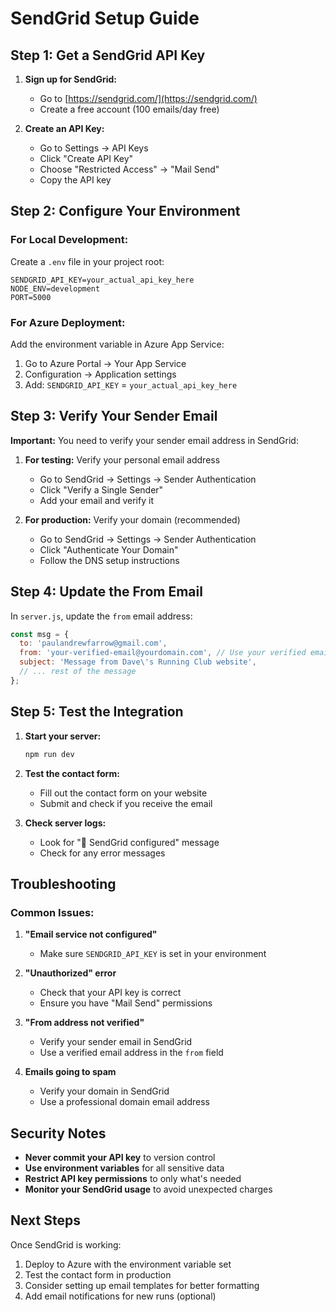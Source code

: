 # SendGrid Setup Guide

## Step 1: Get a SendGrid API Key

1. **Sign up for SendGrid:**
   - Go to [https://sendgrid.com/](https://sendgrid.com/)
   - Create a free account (100 emails/day free)

2. **Create an API Key:**
   - Go to Settings → API Keys
   - Click "Create API Key"
   - Choose "Restricted Access" → "Mail Send"
   - Copy the API key

## Step 2: Configure Your Environment

### For Local Development:
Create a `.env` file in your project root:
```
SENDGRID_API_KEY=your_actual_api_key_here
NODE_ENV=development
PORT=5000
```

### For Azure Deployment:
Add the environment variable in Azure App Service:
1. Go to Azure Portal → Your App Service
2. Configuration → Application settings
3. Add: `SENDGRID_API_KEY` = `your_actual_api_key_here`

## Step 3: Verify Your Sender Email

**Important:** You need to verify your sender email address in SendGrid:

1. **For testing:** Verify your personal email address
   - Go to SendGrid → Settings → Sender Authentication
   - Click "Verify a Single Sender"
   - Add your email and verify it

2. **For production:** Verify your domain (recommended)
   - Go to SendGrid → Settings → Sender Authentication
   - Click "Authenticate Your Domain"
   - Follow the DNS setup instructions

## Step 4: Update the From Email

In `server.js`, update the `from` email address:
```javascript
const msg = {
  to: 'paulandrewfarrow@gmail.com',
  from: 'your-verified-email@yourdomain.com', // Use your verified email
  subject: 'Message from Dave\'s Running Club website',
  // ... rest of the message
};
```

## Step 5: Test the Integration

1. **Start your server:**
   ```bash
   npm run dev
   ```

2. **Test the contact form:**
   - Fill out the contact form on your website
   - Submit and check if you receive the email

3. **Check server logs:**
   - Look for "📧 SendGrid configured" message
   - Check for any error messages

## Troubleshooting

### Common Issues:

1. **"Email service not configured"**
   - Make sure `SENDGRID_API_KEY` is set in your environment

2. **"Unauthorized" error**
   - Check that your API key is correct
   - Ensure you have "Mail Send" permissions

3. **"From address not verified"**
   - Verify your sender email in SendGrid
   - Use a verified email address in the `from` field

4. **Emails going to spam**
   - Verify your domain in SendGrid
   - Use a professional domain email address

## Security Notes

- **Never commit your API key** to version control
- **Use environment variables** for all sensitive data
- **Restrict API key permissions** to only what's needed
- **Monitor your SendGrid usage** to avoid unexpected charges

## Next Steps

Once SendGrid is working:
1. Deploy to Azure with the environment variable set
2. Test the contact form in production
3. Consider setting up email templates for better formatting
4. Add email notifications for new runs (optional) 